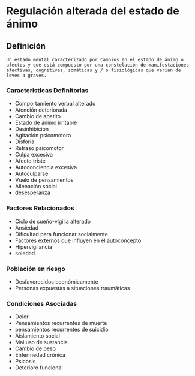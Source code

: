 # Regulación alterada del estado de ánimo
## Definición
	Un estado mental caracterizado por cambios en el estado de ánimo o afectos y que está compuesto por una constelación de manifestaciones afectivas, cognitivas, somáticas y / o fisiológicas que varían de leves a graves.

### Caracteristicas Definitorias
- Comportamiento verbal 
alterado  
- Atención deteriorada  
- Cambio de apetito  
- Estado de ánimo 
irritable  
- Desinhibición  
- Agitación psicomotora  
- Disforia  
- Retraso psicomotor  
- Culpa excesiva  
- Afecto triste  
- Autoconciencia excesiva  
- Autoculparse  
- Vuelo de pensamientos  
- Alienación social    
- desesperanza

### Factores Relacionados
- Ciclo de sueño-vigilia alterado   
- Ansiedad   
- Dificultad para funcionar 
socialmente   
- Factores externos que influyen 
en el autoconcepto   
- Hipervigilancia   
- soledad

### Población en riesgo
- Desfavorecidos económicamente  
- Personas expuestas a situaciones 
traumáticas 


### Condiciones Asociadas
- Dolor   
- Pensamientos recurrentes de 
muerte   
- pensamientos recurrentes de 
suicidio   
- Aislamiento social   
- Mal uso de sustancia   
- Cambio de peso   
- Enfermedad crónica  
- Psicosis   
- Deterioro funcional

